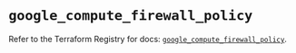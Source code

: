 # `google_compute_firewall_policy`

Refer to the Terraform Registry for docs: [`google_compute_firewall_policy`](https://registry.terraform.io/providers/hashicorp/google/6.40.0/docs/resources/compute_firewall_policy).
